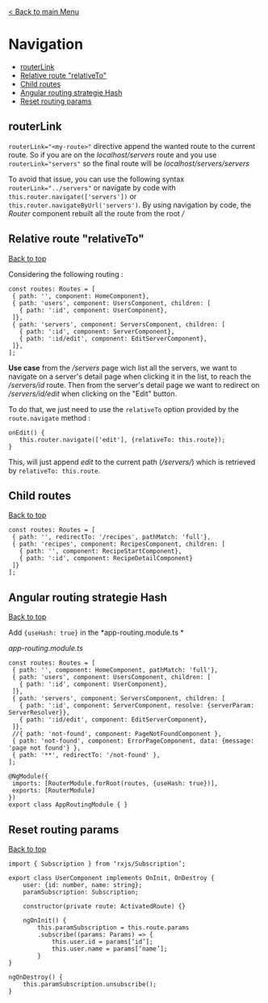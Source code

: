 [< Back to main Menu](https://github.com/gsoulie/Mobile-App-Development/blob/master/angular-sheet.md)    

# Navigation    

* [routerLink](#routerlink)    
* [Relative route "relativeTo"](#relative-route-"relativeTo")     
* [Child routes](#child-routes)    
* [Angular routing strategie Hash](#angular-routing-strategie-hash)    
* [Reset routing params](#reset-routing-params)     

## routerLink

```routerLink="<my-route>"``` directive append the wanted route to the current route. So if you are on the *localhost/servers* route and you use ```routerLink="servers"``` so the final route will be *localhost/servers/servers*

To avoid that issue, you can use the following syntax ```routerLink="../servers"``` or navigate by code with  ```this.router.navigate(['servers'])``` or ```this.router.navigateByUrl('servers')```. By using navigation by code, the *Router* component rebuilt all the route from the root */*

## Relative route "relativeTo"
[Back to top](#navigation)  

Considering the following routing : 

```
const routes: Routes = [
 { path: '', component: HomeComponent},
 { path: 'users', component: UsersComponent, children: [
   { path: ':id', component: UserComponent},
 ]},
 { path: 'servers', component: ServersComponent, children: [
   { path: ':id', component: ServerComponent},
   { path: ':id/edit', component: EditServerComponent},
 ]},
];
```

**Use case** from the */servers* page wich list all the servers, we want to navigate on a server's detail page when clicking it in the list, to reach the */servers/id* route.
Then from the server's detail page we want to redirect on */servers/id/edit* when clicking on the "Edit" button.

To do that, we just need to use the ```relativeTo``` option provided by the ```route.navigate``` method :

```
onEdit() {
   this.router.navigate(['edit'], {relativeTo: this.route});
}
```

This, will just append *edit* to the current path (*/servers/<id>*) which is retrieved by ```relativeTo: this.route```.

## Child routes
[Back to top](#navigation)  

```
const routes: Routes = [
 { path: '', redirectTo: '/recipes', pathMatch: 'full'},
 { path: 'recipes', component: RecipesComponent, children: [
   { path: '', component: RecipeStartComponent}, 
   { path: ':id', component: RecipeDetailComponent}
 ]}
];
```

## Angular routing strategie Hash
[Back to top](#navigation)  

Add ```{useHash: true}``` in the *app-routing.module.ts *

*app-routing.module.ts*

```
const routes: Routes = [
 { path: '', component: HomeComponent, pathMatch: 'full'},
 { path: 'users', component: UsersComponent, children: [
   { path: ':id', component: UserComponent},
 ]},
 { path: 'servers', component: ServersComponent, children: [
   { path: ':id', component: ServerComponent, resolve: {serverParam: ServerResolver}},
   { path: ':id/edit', component: EditServerComponent},
 ]},
 //{ path: 'not-found', component: PageNotFoundComponent },
 { path: 'not-found', component: ErrorPageComponent, data: {message: 'page not found'} },
 { path: '**', redirectTo: '/not-found' },
];
 
@NgModule({
 imports: [RouterModule.forRoot(routes, {useHash: true})],
 exports: [RouterModule]
})
export class AppRoutingModule { }
```

## Reset routing params
[Back to top](#navigation)  

```
import { Subscription } from ‘rxjs/Subscription’;

export class UserComponent implements OnInit, OnDestroy {
	user: {id: number, name: string};
	paramSubscription: Subscription;

	constructor(private route: ActivatedRoute) {}
	
	ngOnInit() {
		this.paramSubscription = this.route.params
		.subscribe((params: Params) => {
			this.user.id = params[‘id’];
			this.user.name = params[‘name’];
		}
}

ngOnDestroy() {
	this.paramSubscription.unsubscribe();
}
```

